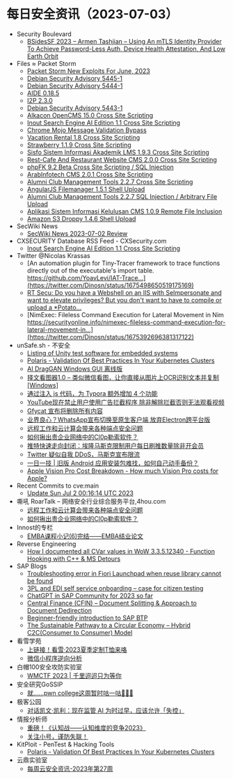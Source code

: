 # 每日安全资讯（2023-07-03）

- Security Boulevard
  - [BSidesSF 2023 –  Armen Tashjian – Using An mTLS Identity Provider To Achieve Password-Less Auth, Device Health Attestation, And Low Earth Orbit](https://securityboulevard.com/2023/07/bsidessf-2023-armen-tashjian-using-an-mtls-identity-provider-to-achieve-password-less-auth-device-health-attestation-and-low-earth-orbit/)
- Files ≈ Packet Storm
  - [Packet Storm New Exploits For June, 2023](https://packetstormsecurity.com/files/173267/202306-exploits.tgz)
  - [Debian Security Advisory 5445-1](https://packetstormsecurity.com/files/173266/dsa-5445-1.txt)
  - [Debian Security Advisory 5444-1](https://packetstormsecurity.com/files/173265/dsa-5444-1.txt)
  - [AIDE 0.18.5](https://packetstormsecurity.com/files/173264/aide-0.18.5.tar.gz)
  - [I2P 2.3.0](https://packetstormsecurity.com/files/173263/i2psource_2.3.0.tar.bz2)
  - [Debian Security Advisory 5443-1](https://packetstormsecurity.com/files/173262/dsa-5443-1.txt)
  - [Alkacon OpenCMS 15.0 Cross Site Scripting](https://packetstormsecurity.com/files/173261/alkaconopencms150-xss.txt)
  - [Inout Search Engine AI Edition 1.1 Cross Site Scripting](https://packetstormsecurity.com/files/173260/inoutseaie11-xss.txt)
  - [Chrome Mojo Message Validation Bypass](https://packetstormsecurity.com/files/173259/GS20230702181333.tgz)
  - [Vacation Rental 1.8 Cross Site Scripting](https://packetstormsecurity.com/files/173258/vacationrental18-xss.txt)
  - [Strawberry 1.1.9 Cross Site Scripting](https://packetstormsecurity.com/files/173257/strawberry119-xss.txt)
  - [Sisfo Sistem Informasi Akademik LMS 1.9.3 Cross Site Scripting](https://packetstormsecurity.com/files/173256/ssialms193-xss.txt)
  - [Rest-Cafe And Restaurant Website CMS 2.0.0 Cross Site Scripting](https://packetstormsecurity.com/files/173255/restcaferwcms200-xss.txt)
  - [phpFK 9.2 Beta Cross Site Scripting / SQL Injection](https://packetstormsecurity.com/files/173254/phpfk92beta-sqlxss.txt)
  - [ArabInfotech CMS 2.0.1 Cross Site Scripting](https://packetstormsecurity.com/files/173253/arabinfotechcms201-xss.txt)
  - [Alumni Club Management Tools 2.2.7 Cross Site Scripting](https://packetstormsecurity.com/files/173252/acmt227-xss.txt)
  - [AngularJS Filemanager 1.5.1 Shell Upload](https://packetstormsecurity.com/files/173251/angularjsfm151-shell.txt)
  - [Alumni Club Management Tools 2.2.7 SQL Injection / Arbitrary File Upload](https://packetstormsecurity.com/files/173250/acmt227-sqlupload.txt)
  - [Aplikasi Sistem Informasi Kelulusan CMS 1.0.9 Remote File Inclusion](https://packetstormsecurity.com/files/173249/asikcms109-rfi.txt)
  - [Amazon S3 Droppy 1.4.6 Shell Upload](https://packetstormsecurity.com/files/173248/amazons3droppy146-shell.txt)
- SecWiki News
  - [SecWiki News 2023-07-02 Review](http://www.sec-wiki.com/?2023-07-02)
- CXSECURITY Database RSS Feed - CXSecurity.com
  - [Inout Search Engine AI Edition 1.1 Cross Site Scripting](https://cxsecurity.com/issue/WLB-2023070003)
- Twitter @Nicolas Krassas
  - [An automation plugin for Tiny-Tracer framework to trace functions directly out of the executable's import table. https://github.com/YoavLevi/IAT-Trace...](https://twitter.com/Dinosn/status/1675498650519175169)
  - [RT Secu: Do you have a Webshell on an IIS with SeImpersonate and want to elevate privileges? But you don't want to have to compile or upload a *Potato...](https://twitter.com/secu_x11/status/1675481117384646656)
  - [NimExec: Fileless Command Execution for Lateral Movement in Nim https://securityonline.info/nimexec-fileless-command-execution-for-lateral-movement-in...](https://twitter.com/Dinosn/status/1675392696381317122)
- unSafe.sh - 不安全
  - [Listing of Unity test software for embedded systems](https://buaq.net/go-170993.html)
  - [Polaris - Validation Of Best Practices In Your Kubernetes Clusters](https://buaq.net/go-170994.html)
  - [AI DragGAN Windows GUI 离线版](https://buaq.net/go-170991.html)
  - [择文看图器1.0 – 类似微信看图，让你直接从图片上OCR识别文本并复制[Windows]](https://buaq.net/go-170988.html)
  - [通过注入 js 代码，为 Typora 额外增加 4 个功能](https://buaq.net/go-170989.html)
  - [YouTube现在禁止用户使用广告拦截程序 除非解除拦截否则无法观看视频](https://buaq.net/go-170987.html)
  - [Gfycat 宣布将删除所有内容](https://buaq.net/go-170986.html)
  - [业界良心？WhatsApp宣布切换至原生客户端 放弃Electron跨平台版](https://buaq.net/go-170984.html)
  - [远程工作和云计算会带来各种端点安全问题](https://buaq.net/go-170980.html)
  - [如何揪出贵企业网络中的Cl0p勒索软件？](https://buaq.net/go-170981.html)
  - [推特快速走向封闭：埃隆马斯克限制用户每日刷推数量除非开会员](https://buaq.net/go-170978.html)
  - [Twitter 疑似自我 DDoS，马斯克宣布限流](https://buaq.net/go-170983.html)
  - [一日一技 | 旧版 Android 应用安装包难找，如何自己动手备份？](https://buaq.net/go-170979.html)
  - [Apple Vision Pro Cost Breakdown - How much Vision Pro costs for Apple?](https://buaq.net/go-170966.html)
- Recent Commits to cve:main
  - [Update Sun Jul  2 00:16:14 UTC 2023](https://github.com/trickest/cve/commit/f195756c186bccbe4f2eef1e1e7c149a49aaac6e)
- 嘶吼 RoarTalk – 网络安全行业综合服务平台,4hou.com
  - [远程工作和云计算会带来各种端点安全问题](https://www.4hou.com/posts/DZwk)
  - [如何揪出贵企业网络中的Cl0p勒索软件？](https://www.4hou.com/posts/YYVY)
- Innost的专栏
  - [EMBA课程小记(6)完结——EMBA结业论文](https://blog.csdn.net/Innost/article/details/131507601)
- Reverse Engineering
  - [How I documented all CVar values in WoW 3.3.5.12340 - Function Hooking with C++ & MS Detours](https://www.reddit.com/r/ReverseEngineering/comments/14otibo/how_i_documented_all_cvar_values_in_wow_33512340/)
- SAP Blogs
  - [Troubleshooting error in Fiori Launchpad when reuse library cannot be found](https://blogs.sap.com/2023/07/02/troubleshooting-error-in-fiori-launchpad-when-reuse-library-cannot-be-found/)
  - [3PL and EDI self service onboarding – case for citizen testing](https://blogs.sap.com/2023/07/02/3pl-and-edi-self-service-onboarding-case-for-citizen-testing/)
  - [ChatGPT in SAP Community for 2023 so far](https://blogs.sap.com/2023/07/02/chatgpt-in-sap-community-for-2023-so-far/)
  - [Central Finance (CFIN) – Document Splitting & Approach to Document Dedirection](https://blogs.sap.com/2023/07/02/central-finance-cfin-document-splitting-approach-to-document-dedirection/)
  - [Beginner-friendly introduction to SAP BTP](https://blogs.sap.com/2023/07/02/beginner-friendly-introduction-to-sap-btp/)
  - [The Sustainable Pathway to a Circular Economy – Hybrid C2C(Consumer to Consumer) Model](https://blogs.sap.com/2023/07/02/the-sustainable-pathway-to-a-circular-economy-hybrid-c2cconsumer-to-consumer-model/)
- 看雪学苑
  - [上链接！看雪·2023夏季定制T恤来咯](https://mp.weixin.qq.com/s?__biz=MjM5NTc2MDYxMw==&mid=2458508405&idx=1&sn=e61bb168140a3bc3100d90ccae789b62&chksm=b18eecff86f965e997ac474efe1bb3745d8b9786e6514799e571fce7e53c09f98fe2643ac571&scene=58&subscene=0#rd)
  - [​微信小程序逆向分析](https://mp.weixin.qq.com/s?__biz=MjM5NTc2MDYxMw==&mid=2458508405&idx=2&sn=fe370aacb58a06eb29cf4a054b8248ca&chksm=b18eecff86f965e93a70711898b2eacebda7cc89bd50da67291f4c2521d2b87faa2d502e2a0e&scene=58&subscene=0#rd)
- 白帽100安全攻防实验室
  - [WMCTF 2023 | 千里迢迢只为等你](https://mp.weixin.qq.com/s?__biz=MzIxMDYyNTk3Nw==&mid=2247513020&idx=1&sn=93861595fa541a9fc81813aee55e90e1&chksm=9763476aa014ce7c28f5f9f32f5b095249034d1093e6651aed3efba30b2c4cf2ed1c32cf0216&scene=58&subscene=0#rd)
- 安全研究GoSSIP
  - [就......pwn college这周暂时咕一咕🙇🏻‍♂️](https://mp.weixin.qq.com/s?__biz=Mzg5ODUxMzg0Ng==&mid=2247495682&idx=1&sn=4bf60e4c93b6157b4c5b90e05f2e2e15&chksm=c063dedbf71457cd2d765f26ce697b76eee5fab343eca8ef30f896be86eae5ffc38d507f463d&scene=58&subscene=0#rd)
- 极客公园
  - [对话凯文·凯利：现在监管 AI 为时过早，应该允许「失控」](https://mp.weixin.qq.com/s?__biz=MTMwNDMwODQ0MQ==&mid=2652997394&idx=1&sn=cc867d343d858f5ebb027abde3e8c944&chksm=7e54faa4492373b2ddb18e881c97b3eec6d5517d467a2d106e01d9d266381773acc84c69894e&scene=58&subscene=0#rd)
- 情报分析师
  - [重磅！《认知战——认知维度的竞争2023》](https://mp.weixin.qq.com/s?__biz=MzA3Mjc1MTkwOA==&mid=2650534400&idx=1&sn=f2916b27fdeacdbead4de3e452e92ae6&chksm=8716dc4bb061555d73596e26665e17103bd998212daeaddf658525a4bcff5f61e08fc248b31b&scene=58&subscene=0#rd)
  - [关注小号，谨防失联！](https://mp.weixin.qq.com/s?__biz=MzA3Mjc1MTkwOA==&mid=2650534400&idx=2&sn=2213babea86af53d6972bee688a88306&chksm=8716dc4bb061555dad84483eedbc5997faf676e019002d4097f57d379346b3ef7187e9c93118&scene=58&subscene=0#rd)
- KitPloit - PenTest & Hacking Tools
  - [Polaris - Validation Of Best Practices In Your Kubernetes Clusters](http://www.kitploit.com/2023/07/polaris-validation-of-best-practices-in.html)
- 云鼎实验室
  - [每周云安全资讯-2023年第27周](https://mp.weixin.qq.com/s?__biz=MzU3ODAyMjg4OQ==&mid=2247494977&idx=1&sn=f76a376b8dbe65dfe57d6f7c20a71b46&chksm=fd7911c7ca0e98d1edeadf05cdba14b059a00f4f827e08a38b8a6cb221bf5c7ab8f8fc08101b&scene=58&subscene=0#rd)
